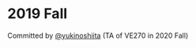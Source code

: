 # 2019 Fall
Committed by [@yukinoshiita](https://github.com/yukinoshiita) (TA of VE270 in 2020 Fall)
